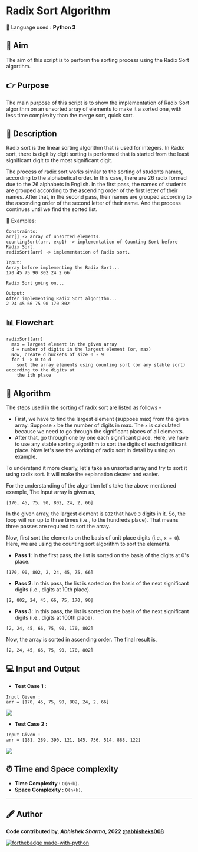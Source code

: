 # Radix Sort Algorithm
🔴 Language used : **Python 3**

## 🎯 Aim
The aim of this script is to perform the sorting process using the Radix Sort algortihm.

## 👉 Purpose
The main purpose of this script is to show the implementation of Radix Sort algorithm on an unsorted array of elements to make it a sorted one, with less time complexity than the merge sort, quick sort.

## 📄 Description
Radix sort is the linear sorting algorithm that is used for integers. In Radix sort, there is digit by digit sorting is performed that is started from the least significant digit to the most significant digit.

The process of radix sort works similar to the sorting of students names, according to the alphabetical order. In this case, there are 26 radix formed due to the 26 alphabets in English. In the first pass, the names of students are grouped according to the ascending order of the first letter of their names. After that, in the second pass, their names are grouped according to the ascending order of the second letter of their name. And the process continues until we find the sorted list.

🔴 Examples: 

```
Constraints: 
arr[] -> array of unsorted elements.
countingSort(arr, exp1) -> implementation of Counting Sort before Radix Sort.
radixSort(arr) -> implementation of Radix sort.

Input:
Array before implementing the Radix Sort...
170 45 75 90 802 24 2 66

Radix Sort going on...

Output:
After implementing Radix Sort algorithm...
2 24 45 66 75 90 170 802
```

## 📊 Flowchart
```
radixSort(arr)  
  max = largest element in the given array  
  d = number of digits in the largest element (or, max)  
  Now, create d buckets of size 0 - 9  
  for i -> 0 to d  
    sort the array elements using counting sort (or any stable sort) according to the digits at  
    the ith place  
```

## 🧮 Algorithm
The steps used in the sorting of radix sort are listed as follows -
- First, we have to find the largest element (suppose max) from the given array. Suppose `x` be the number of digits in max. The `x` is calculated because we need to go through the significant places of all elements.
- After that, go through one by one each significant place. Here, we have to use any stable sorting algorithm to sort the digits of each significant place.
Now let's see the working of radix sort in detail by using an example. 

To understand it more clearly, let's take an unsorted array and try to sort it using radix sort. It will make the explanation clearer and easier.

For the understanding of the algorithm let's take the above mentioned example,
The Input array is given as, 
```
[170, 45, 75, 90, 802, 24, 2, 66]
```
In the given array, the largest element is `802` that have `3` digits in it. So, the loop will run up to three times (i.e., to the hundreds place). That means three passes are required to sort the array.

Now, first sort the elements on the basis of unit place digits (i.e., `x = 0`). Here, we are using the counting sort algorithm to sort the elements.

- **Pass 1**: In the first pass, the list is sorted on the basis of the digits at 0's place.
```
[170, 90, 802, 2, 24, 45, 75, 66]
```
- **Pass 2**: In this pass, the list is sorted on the basis of the next significant digits (i.e., digits at 10th place).
```
[2, 802, 24, 45, 66, 75, 170, 90]
```
- **Pass 3**: In this pass, the list is sorted on the basis of the next significant digits (i.e., digits at 100th place).
```
[2, 24, 45, 66, 75, 90, 170, 802]
```
Now, the array is sorted in ascending order. The final result is,
```
[2, 24, 45, 66, 75, 90, 170, 802]
```

## 💻 Input and Output 
- **Test Case 1 :**
```
Input Given :
arr = [170, 45, 75, 90, 802, 24, 2, 66]
```

![](https://github.com/abhisheks008/PyAlgo-Tree/blob/main/Sorting/Radix%20Sort/Images/radix-sort-2.png)

- **Test Case 2 :**
```
Input Given :
arr = [181, 289, 390, 121, 145, 736, 514, 888, 122]
```
![](https://github.com/abhisheks008/PyAlgo-Tree/blob/main/Sorting/Radix%20Sort/Images/radix-sort-1.png)

## ⏰ Time and Space complexity
- **Time Complexity :** `O(n+k)`.
- **Space Complexity :** `O(n+k)`.

---------------------------------------------------------------
## 🖋️ Author
**Code contributed by, _Abhishek Sharma_, 2022 [@abhisheks008](github.com/abhisheks008)**

[![forthebadge made-with-python](http://ForTheBadge.com/images/badges/made-with-python.svg)](https://www.python.org/)
